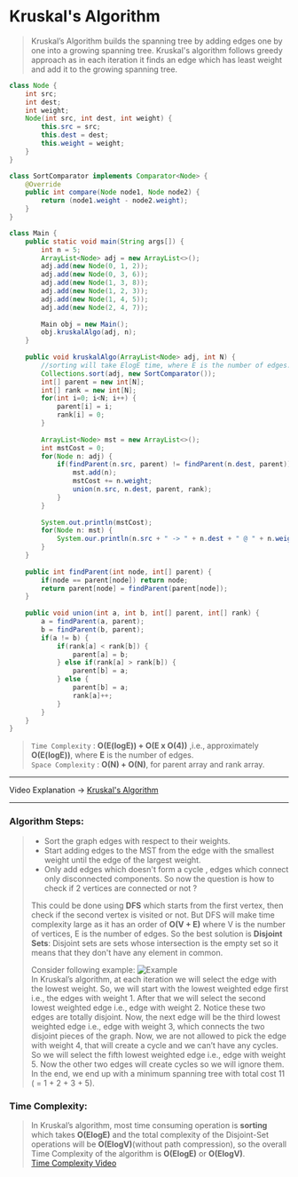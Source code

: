 # Kruskal's Algorithm  
> Kruskal’s Algorithm builds the spanning tree by adding edges one by one into a growing spanning tree. Kruskal's algorithm follows greedy approach as in each 
> iteration it finds an edge which has least weight and add it to the growing spanning tree.

```java
class Node {
    int src;
    int dest;
    int weight;
    Node(int src, int dest, int weight) {
        this.src = src;
        this.dest = dest;
        this.weight = weight;
    }
}

class SortComparator implements Comparator<Node> {
    @Override
    public int compare(Node node1, Node node2) {
        return (node1.weight - node2.weight);  
    }  
}

class Main {
    public static void main(String args[]) {
        int n = 5;
        ArrayList<Node> adj = new ArrayList<>();
        adj.add(new Node(0, 1, 2));
        adj.add(new Node(0, 3, 6));
        adj.add(new Node(1, 3, 8));
        adj.add(new Node(1, 2, 3));
        adj.add(new Node(1, 4, 5));
        adj.add(new Node(2, 4, 7));
        
        Main obj = new Main();
        obj.kruskalAlgo(adj, n);
    }
  
    public void kruskalAlgo(ArrayList<Node> adj, int N) {
        //sorting will take ElogE time, where E is the number of edges.
        Collections.sort(adj, new SortComparator());
        int[] parent = new int[N];
        int[] rank = new int[N];
        for(int i=0; i<N; i++) {
            parent[i] = i;
            rank[i] = 0;
        }  
      
        ArrayList<Node> mst = new ArrayList<>();
        int mstCost = 0;
        for(Node n: adj) {
            if(findParent(n.src, parent) != findParent(n.dest, parent)) {
                mst.add(n);
                mstCost += n.weight;
                union(n.src, n.dest, parent, rank);
            }  
        }  
      
        System.out.println(mstCost);
        for(Node n: mst) {
            System.our.println(n.src + " -> " + n.dest + " @ " + n.weight);  
        }  
    }
  
    public int findParent(int node, int[] parent) {
        if(node == parent[node]) return node;
        return parent[node] = findParent(parent[node]);
    }  
  
    public void union(int a, int b, int[] parent, int[] rank) {
        a = findParent(a, parent);
        b = findParent(b, parent);
        if(a != b) {
            if(rank[a] < rank[b]) {
                parent[a] = b;  
            } else if(rank[a] > rank[b]) {
                parent[b] = a;  
            } else {
                parent[b] = a;
                rank[a]++;
            }  
        }
    }  
}
```
> `Time Complexity` : **O(E(logE)) + O(E x O(4))** ,i.e., approximately **O(E(logE))**, where **E** is the number of edges.   
> `Space Complexity` : **O(N) + O(N)**, for parent array and rank array.    
---
Video Explanation -> [Kruskal's Algorithm](https://www.youtube.com/watch?v=1KRmCzBl_mQ&list=PLgUwDviBIf0rGEWe64KWas0Nryn7SCRWw&index=24)
<hr>

### Algorithm Steps:
> * Sort the graph edges with respect to their weights.
> * Start adding edges to the MST from the edge with the smallest weight until the edge of the largest weight.
> * Only add edges which doesn't form a cycle , edges which connect only disconnected components.
> So now the question is how to check if 2 vertices are connected or not ?
> 
> This could be done using **DFS** which starts from the first vertex, then check if the second vertex is visited or not. But DFS will make time complexity large as 
> it has an order of **O(V + E)** where V is the number of vertices, E is the number of edges. So the best solution is **Disjoint Sets**:
> Disjoint sets are sets whose intersection is the empty set so it means that they don't have any element in common.
>
> Consider following example:
> ![Example](https://he-s3.s3.amazonaws.com/media/uploads/6322896.jpg)          
> In Kruskal’s algorithm, at each iteration we will select the edge with the lowest weight. So, we will start with the lowest weighted edge first i.e., 
> the edges with weight 1. After that we will select the second lowest weighted edge i.e., edge with weight 2. Notice these two edges are totally disjoint. 
> Now, the next edge will be the third lowest weighted edge i.e., edge with weight 3, which connects the two disjoint pieces of the graph. Now, we are not 
> allowed to pick the edge with weight 4, that will create a cycle and we can’t have any cycles. So we will select the fifth lowest weighted edge i.e., edge 
> with weight 5. Now the other two edges will create cycles so we will ignore them. In the end, we end up with a minimum spanning tree with total cost 11 ( = 1 + 2 + 3 + 5).

### Time Complexity:
> In Kruskal’s algorithm, most time consuming operation is **sorting** which takes **O(ElogE)** and the total complexity of the Disjoint-Set operations 
> will be **O(ElogV)**(without path compression), so the overall Time Complexity of the algorithm is **O(ElogE)** or **O(ElogV)**.       
> [Time Complexity Video](https://www.youtube.com/watch?v=3rrNH_AizMA)
